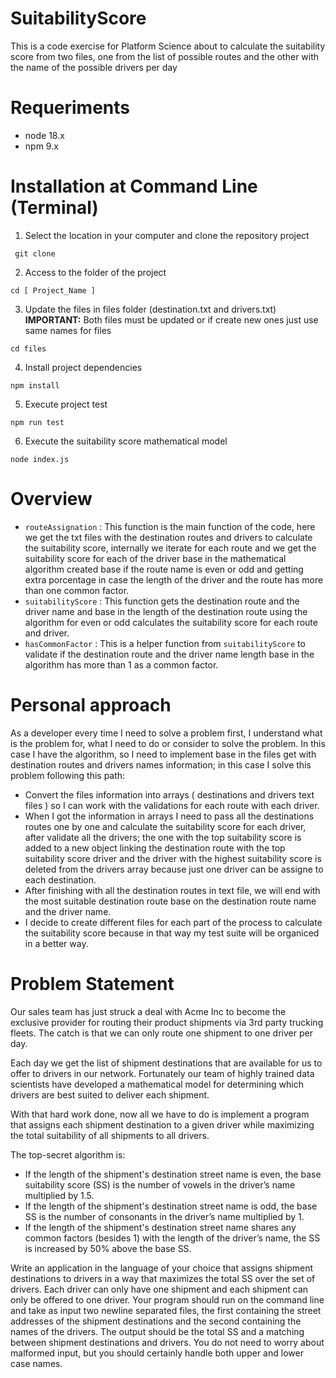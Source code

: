 # SuitabilityScore
This is a code exercise for Platform Science about to calculate the suitability score from two files, one from the list of possible routes and the other with the name of the possible drivers per day  

# Requeriments
* node 18.x
* npm 9.x

# Installation at Command Line (Terminal)
1. Select the location in your computer and clone the repository project
  ```
   git clone
  ```
2. Access to the folder of the project
  ```
cd [ Project_Name ]
  ```
3. Update the files in files folder (destination.txt and drivers.txt)
   __IMPORTANT:__ Both files must be updated or if create new ones just use same names for files
  ```
cd files 
  ```
4. Install project dependencies
  ```
npm install 
```
5. Execute project test
  ```
npm run test
```
6. Execute the suitability score mathematical model
```
node index.js
```
# Overview
* `routeAssignation` : This function is the main function of the code, here we get the txt files with the destination routes and drivers to calculate the suitability score, internally we iterate for each route and we get the suitability score for each of the driver base in the mathematical algorithm created base if the route name is even or odd and getting extra porcentage in case the length of the driver and the route has more than one common factor.
*  `suitabilityScore` : This function gets the destination route and the driver name and base in the length of the destination route using the algorithm for even or odd calculates the suitability score for each route and driver. 
*  `hasCommonFactor` : This is a helper function from `suitabilityScore` to validate if the destination route and the driver name length base in the algorithm has more than 1 as a common factor. 

# Personal approach
As a developer every time I need to solve a problem first, I understand what is the problem for, what I need to do or consider to solve the problem.
In this case I have the algorithm, so I need to implement base in the files get with destination routes and drivers names information; in this case I solve this problem following this path:
* Convert the files information into arrays ( destinations and drivers text files ) so I can work with the validations for each route with each driver.
* When I got the information in arrays I need to pass all the destinations routes one by one and calculate the suitability score for each driver, after validate all the drivers; the one with the top suitability score is added to a new object linking the destination route with the top suitability score driver and the driver with the highest suitability score is deleted from the drivers array because just one driver can be assigne to each destination.
* After finishing with all the destination routes in text file, we will end with the most suitable destination route base on the destination route name and the driver name.
* I decide to create different files for each part of the process to calculate the suitability score because in that way my test suite will be organiced in a better way.

# Problem Statement
Our sales team has just struck a deal with Acme Inc to become the exclusive provider for routing their product shipments via 3rd party trucking fleets. The catch is that we can only route one shipment to one driver per day.

Each day we get the list of shipment destinations that are available for us to offer to drivers in our network. Fortunately our team of highly trained data scientists have developed a mathematical model for determining which drivers are best suited to deliver each shipment.

With that hard work done, now all we have to do is implement a program that assigns each shipment destination to a given driver while
maximizing the total suitability of all shipments to all drivers.

The top-secret algorithm is:

* If the length of the shipment's destination street name is even, the base suitability score (SS) is the number of vowels in the driver’s name multiplied by 1.5.
* If the length of the shipment's destination street name is odd, the base SS is the number of consonants in the driver’s name multiplied by 1.
* If the length of the shipment's destination street name shares any common factors (besides 1) with the length of the driver’s name, the SS is increased by 50% above the base SS.

Write an application in the language of your choice that assigns shipment destinations to drivers in a way that maximizes the total SS over the set of drivers. Each driver can only have one shipment and each shipment can only be offered to one driver. Your program should run on the command line and take as input two newline separated files, the first containing the street addresses of the shipment destinations and the second containing the names of the drivers. The output should be the total SS and a matching between shipment destinations and drivers. You do not need to worry about malformed input, but you should certainly handle both upper and lower case names.

